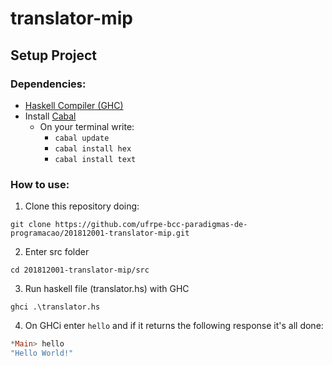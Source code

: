 # translator-mip

## Setup Project

### Dependencies:

- [Haskell Compiler (GHC)](https://www.haskell.org/downloads)
- Install [Cabal](https://www.haskell.org/cabal/download.html)
    - On your terminal write:
        - `cabal update`
        - `cabal install hex`
        - `cabal install text`

### How to use:

1. Clone this repository doing:

```
git clone https://github.com/ufrpe-bcc-paradigmas-de-programacao/201812001-translator-mip.git
```

2. Enter src folder

```
cd 201812001-translator-mip/src
```

3. Run haskell file (translator.hs) with GHC
```
ghci .\translator.hs
```

4. On GHCi enter `hello` and if it returns the following response it's all done:
```haskell
*Main> hello
"Hello World!"
```
